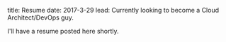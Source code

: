 title: Resume
date: 2017-3-29
lead: Currently looking to become a Cloud Architect/DevOps guy.

I'll have a resume posted here shortly.
